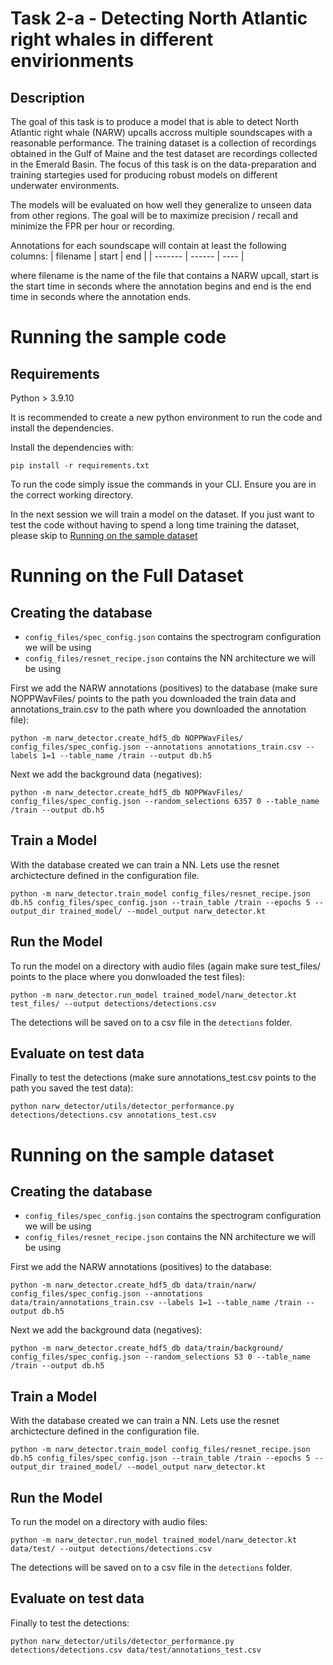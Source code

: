 # Task 2-a - Detecting North Atlantic right whales in different envirionments
## Description

The goal of this task is to produce a model that is able to detect North Atlantic right whale (NARW) upcalls accross multiple soundscapes with a reasonable performance. The training dataset is a collection of recordings obtained in the Gulf of Maine and the test dataset are recordings collected in the Emerald Basin. The focus of this task is on the data-preparation and training startegies used for producing robust models on different underwater environments.


The models will be evaluated on how well they generalize to unseen data from other regions. The goal will be to maximize precision / recall and minimize the FPR per hour or recording.


Annotations for each soundscape will contain at least the following columns:
| filename | start | end |
| ------- | ------ | ---- |

where filename is the name of the file that contains a NARW upcall, start is the start time in seconds where the annotation begins and end is the end time in seconds where the annotation ends.



# Running the sample code 

## Requirements

Python > 3.9.10

It is recommended to create a new python environment to run the code and install the dependencies.


Install the dependencies with:

```
pip install -r requirements.txt
```

To run the code simply issue the commands in your CLI. Ensure you are in the correct working directory.

In the next session we will train a model on the dataset. If you just want to test the code without having to spend a long time training the dataset, please skip to [Running on the sample dataset](#running-on-the-sample-dataset)

# Running on the Full Dataset

## Creating the database

* `config_files/spec_config.json` contains the spectrogram configuration we will be using
* `config_files/resnet_recipe.json` contains the NN architecture we will be using

First we add the NARW annotations (positives) to the database (make sure NOPPWavFiles/ points to the path you downloaded the train data and annotations_train.csv to the path where you downloaded the annotation file):


```
python -m narw_detector.create_hdf5_db NOPPWavFiles/ config_files/spec_config.json --annotations annotations_train.csv --labels 1=1 --table_name /train --output db.h5
```
Next we add the background data (negatives):

```
python -m narw_detector.create_hdf5_db NOPPWavFiles/ config_files/spec_config.json --random_selections 6357 0 --table_name /train --output db.h5
```
## Train a Model

With the database created we can train a NN. Lets use the resnet archictecture defined in the configuration file.

```
python -m narw_detector.train_model config_files/resnet_recipe.json db.h5 config_files/spec_config.json --train_table /train --epochs 5 --output_dir trained_model/ --model_output narw_detector.kt
```

## Run the Model

To run the model on a directory with audio files (again make sure test_files/ points to the place where you donwloaded the test files):

```
python -m narw_detector.run_model trained_model/narw_detector.kt test_files/ --output detections/detections.csv
```

The detections will be saved on to a csv file in the `detections` folder.

## Evaluate on test data

Finally to test the detections (make sure annotations_test.csv points to the path you saved the test data):

```
python narw_detector/utils/detector_performance.py detections/detections.csv annotations_test.csv
```


# Running on the sample dataset
## Creating the database

* `config_files/spec_config.json` contains the spectrogram configuration we will be using
* `config_files/resnet_recipe.json` contains the NN architecture we will be using

First we add the NARW annotations (positives) to the database:

```
python -m narw_detector.create_hdf5_db data/train/narw/ config_files/spec_config.json --annotations data/train/annotations_train.csv --labels 1=1 --table_name /train --output db.h5
```

Next we add the background data (negatives):

```
python -m narw_detector.create_hdf5_db data/train/background/ config_files/spec_config.json --random_selections 53 0 --table_name /train --output db.h5
```


<!-- Now, lets create the validation table: -->

<!-- ```
python -m narw_detector.create_hdf5_db data/val/narw/ config_files/spec_config.json --annotations data/val/annotations_val.csv --labels 1=1 --table_name /val --output db.h5

python -m narw_detector.create_hdf5_db data/val/background/ config_files/spec_config.json --random_selections 20 0 --table_name /val --output db.h5
``` -->

## Train a Model

With the database created we can train a NN. Lets use the resnet archictecture defined in the configuration file.

```
python -m narw_detector.train_model config_files/resnet_recipe.json db.h5 config_files/spec_config.json --train_table /train --epochs 5 --output_dir trained_model/ --model_output narw_detector.kt
```

## Run the Model

To run the model on a directory with audio files:

```
python -m narw_detector.run_model trained_model/narw_detector.kt data/test/ --output detections/detections.csv
```

The detections will be saved on to a csv file in the `detections` folder.

## Evaluate on test data

Finally to test the detections:

```
python narw_detector/utils/detector_performance.py detections/detections.csv data/test/annotations_test.csv
```
